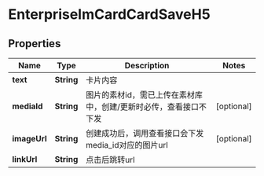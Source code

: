 # EnterpriseImCardCardSaveH5

## Properties
Name | Type | Description | Notes
------------ | ------------- | ------------- | -------------
**text** | **String** | 卡片内容 | 
**mediaId** | **String** | 图片的素材id，需已上传在素材库中，创建/更新时必传，查看接口不下发 |  [optional]
**imageUrl** | **String** | 创建成功后，调用查看接口会下发media_id对应的图片url |  [optional]
**linkUrl** | **String** | 点击后跳转url | 
